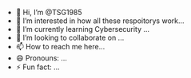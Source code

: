 - 👋 Hi, I’m @TSG1985
- 👀 I’m interested in how all these respoitorys work...
- 🌱 I’m currently learning Cybersecurity ...
- 💞️ I’m looking to collaborate on ...
- 📫 How to reach me here...
- 😄 Pronouns: ...
- ⚡ Fun fact: ...

<!---
TSG1985/TSG1985 is a ✨ special ✨ repository because its `README.md` (this file) appears on your GitHub profile.
You can click the Preview link to take a look at your changes.
--->
